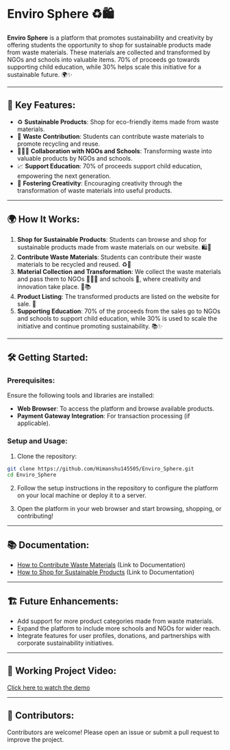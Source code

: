 # Enviro Sphere ♻️🛍️

**Enviro Sphere** is a platform that promotes sustainability and creativity by offering students the opportunity to shop for sustainable products made from waste materials. These materials are collected and transformed by NGOs and schools into valuable items. 70% of proceeds go towards supporting child education, while 30% helps scale this initiative for a sustainable future. 🌍✨

---

## 🚀 Key Features:
- ♻️ **Sustainable Products**: Shop for eco-friendly items made from waste materials.
- 🌱 **Waste Contribution**: Students can contribute waste materials to promote recycling and reuse.
- 🧑🏻‍🏫 **Collaboration with NGOs and Schools**: Transforming waste into valuable products by NGOs and schools.
- 📈 **Support Education**: 70% of proceeds support child education, empowering the next generation.
- 🌟 **Fostering Creativity**: Encouraging creativity through the transformation of waste materials into useful products.

---

## 🌍 How It Works:

1. **Shop for Sustainable Products**: Students can browse and shop for sustainable products made from waste materials on our website. 🛍️💚
2. **Contribute Waste Materials**: Students can contribute their waste materials to be recycled and reused. ♻️🌱
3. **Material Collection and Transformation**: We collect the waste materials and pass them to NGOs 🧑🏻‍🏫 and schools 🏫, where creativity and innovation take place. 🎨📚
4. **Product Listing**: The transformed products are listed on the website for sale. 🛒
5. **Supporting Education**: 70% of the proceeds from the sales go to NGOs and schools to support child education, while 30% is used to scale the initiative and continue promoting sustainability. 📚✨

---

## 🛠️ Getting Started:

### Prerequisites:
Ensure the following tools and libraries are installed:
- **Web Browser**: To access the platform and browse available products.
- **Payment Gateway Integration**: For transaction processing (if applicable).

### Setup and Usage:

1. Clone the repository:
   
```bash
git clone https://github.com/Himanshu145505/Enviro_Sphere.git
cd Enviro_Sphere
```

2. Follow the setup instructions in the repository to configure the platform on your local machine or deploy it to a server.

3. Open the platform in your web browser and start browsing, shopping, or contributing!

---

## 📚 Documentation:
- [How to Contribute Waste Materials](#) (Link to Documentation)
- [How to Shop for Sustainable Products](#) (Link to Documentation)

---

## 🏗️ Future Enhancements:
- Add support for more product categories made from waste materials.
- Expand the platform to include more schools and NGOs for wider reach.
- Integrate features for user profiles, donations, and partnerships with corporate sustainability initiatives.

---

## 🎥 Working Project Video:
[Click here to watch the demo](https://drive.google.com/drive/folders/1FthZz0snRcuMyxmFQLLSYcbQr6vS0xSJ?usp=drive_link)

---

## 🤝 Contributors:
Contributors are welcome! Please open an issue or submit a pull request to improve the project.
